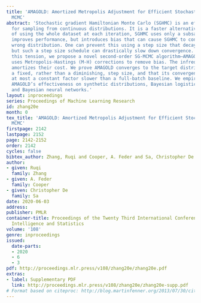 ```yaml
---
title: 'AMAGOLD: Amortized Metropolis Adjustment for Efficient Stochastic Gradient
  MCMC'
abstract: 'Stochastic gradient Hamiltonian Monte Carlo (SGHMC) is an efficient method
  for sampling from continuous distributions. It is a faster alternative to HMC: instead
  of using the whole dataset at each iteration, SGHMC uses only a subsample. This
  improves performance, but introduces bias that can cause SGHMC to converge to the
  wrong distribution. One can prevent this using a step size that decays to zero,
  but such a step size schedule can drastically slow down convergence. To address
  this tension, we propose a novel second-order SG-MCMC algorithm—AMAGOLD—that infrequently
  uses Metropolis-Hastings (M-H) corrections to remove bias. The infrequency of corrections
  amortizes their cost. We prove AMAGOLD converges to the target distribution with
  a fixed, rather than a diminishing, step size, and that its convergence rate is
  at most a constant factor slower than a full-batch baseline. We empirically demonstrate
  AMAGOLD’s effectiveness on synthetic distributions, Bayesian logistic regression,
  and Bayesian neural networks.'
layout: inproceedings
series: Proceedings of Machine Learning Research
id: zhang20e
month: 0
tex_title: 'AMAGOLD: Amortized Metropolis Adjustment for Efficient Stochastic Gradient
  MCMC'
firstpage: 2142
lastpage: 2152
page: 2142-2152
order: 2142
cycles: false
bibtex_author: Zhang, Ruqi and Cooper, A. Feder and Sa, Christopher De
author:
- given: Ruqi
  family: Zhang
- given: A. Feder
  family: Cooper
- given: Christopher De
  family: Sa
date: 2020-06-03
address: 
publisher: PMLR
container-title: Proceedings of the Twenty Third International Conference on Artificial
  Intelligence and Statistics
volume: '108'
genre: inproceedings
issued:
  date-parts:
  - 2020
  - 6
  - 3
pdf: http://proceedings.mlr.press/v108/zhang20e/zhang20e.pdf
extras:
- label: Supplementary PDF
  link: http://proceedings.mlr.press/v108/zhang20e/zhang20e-supp.pdf
# Format based on citeproc: http://blog.martinfenner.org/2013/07/30/citeproc-yaml-for-bibliographies/
---
```

